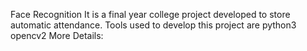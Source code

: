 Face Recognition 
It is a final year college project developed to store automatic attendance.
Tools used to develop this project are
	python3
	opencv2
More Details:

